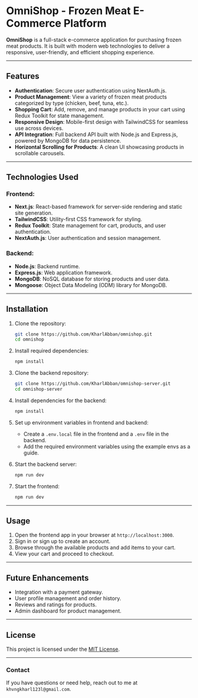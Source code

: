 # OmniShop - Frozen Meat E-Commerce Platform

**OmniShop** is a full-stack e-commerce application for purchasing frozen meat products. It is built with modern web technologies to deliver a responsive, user-friendly, and efficient shopping experience.

---

## Features

- **Authentication**: Secure user authentication using NextAuth.js.
- **Product Management**: View a variety of frozen meat products categorized by type (chicken, beef, tuna, etc.).
- **Shopping Cart**: Add, remove, and manage products in your cart using Redux Toolkit for state management.
- **Responsive Design**: Mobile-first design with TailwindCSS for seamless use across devices.
- **API Integration**: Full backend API built with Node.js and Express.js, powered by MongoDB for data persistence.
- **Horizontal Scrolling for Products**: A clean UI showcasing products in scrollable carousels.

---

## Technologies Used

### Frontend:
- **Next.js**: React-based framework for server-side rendering and static site generation.
- **TailwindCSS**: Utility-first CSS framework for styling.
- **Redux Toolkit**: State management for cart, products, and user authentication.
- **NextAuth.js**: User authentication and session management.

### Backend:
- **Node.js**: Backend runtime.
- **Express.js**: Web application framework.
- **MongoDB**: NoSQL database for storing products and user data.
- **Mongoose**: Object Data Modeling (ODM) library for MongoDB.

---

## Installation

1. Clone the repository:
   ```bash
   git clone https://github.com/KharlAbban/omnishop.git
   cd omnishop
   ```

2. Install required dependencies:
   ```bash
   npm install
   ```

3. Clone the backend repository:
   ```bash
   git clone https://github.com/KharlAbban/omnishop-server.git
   cd omnishop-server
   ```

4. Install dependencies for the backend:
   ```bash
   npm install
   ```

5. Set up environment variables in frontend and backend:
   - Create a `.env.local` file in the frontend and a `.env` file in the backend.
   - Add the required environment variables using the example envs as a guide.

6. Start the backend server:
   ```bash
   npm run dev
   ```

7. Start the frontend:
   ```bash
   npm run dev
   ```

---

## Usage

1. Open the frontend app in your browser at `http://localhost:3000`.
2. Sign in or sign up to create an account.
3. Browse through the available products and add items to your cart.
4. View your cart and proceed to checkout.

---

## Future Enhancements

- Integration with a payment gateway.
- User profile management and order history.
- Reviews and ratings for products.
- Admin dashboard for product management.

---

## License

This project is licensed under the [MIT License](LICENSE).

---

### Contact

If you have questions or need help, reach out to me at `khvngkharl123l@gmail.com`.